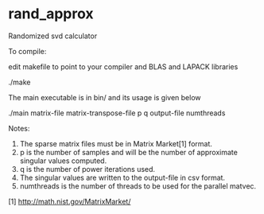 rand_approx
===========

Randomized svd calculator

To compile:

edit makefile to point to your compiler and BLAS and LAPACK libraries

./make

The main executable is in bin/ and its usage is given below

./main matrix-file matrix-transpose-file p q output-file numthreads

Notes:
1. The sparse matrix files must be in Matrix Market[1] format. 
2. p is the number of samples and will be the number of approximate singular
   values computed.
3. q is the number of power iterations used.
4. The singular values are written to the output-file in csv format. 
5. numthreads is the number of threads to be used for the parallel matvec.

[1] http://math.nist.gov/MatrixMarket/ 
